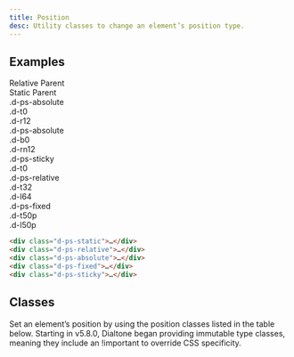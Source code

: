 ```yaml
---
title: Position
desc: Utility classes to change an element’s position type.
---
```


## Examples

<code-well-header class="d-p24 d-bgc-purple-100 d-bgo50 d-w100p d-hmn216 d-of-y-auto" custom>
  <div class="d-ps-relative">
    Relative Parent
    <div class="d-ps-static d-bgc-purple-100 d-mt24 d-p24 d-h464 d-bar8">
      Static Parent
      <div class="d-ps-absolute d-t0 d-r12 d-fl-center d-h128 d-w128 d-p8 d-bar8 d-bgc-purple-300 d-ff-mono d-fs12">.d-ps-absolute<br>.d-t0<br>.d-r12</div>
      <div class="d-ps-absolute d-b0 d-rn12 d-fl-center d-h128 d-w128 d-p8 d-bar8 d-bgc-purple-300 d-ff-mono d-fs12">.d-ps-absolute<br>.d-b0<br>.d-rn12</div>
      <div class="d-ps-sticky d-t0 d-fl-center d-h128 d-w128 d-p8 d-bar8 d-bgc-purple-300 d-ff-mono d-fs12">.d-ps-sticky<br>.d-t0</div>
      <div class="d-ps-relative d-t32 d-l64 d-fl-center d-h128 d-w128 d-p8 d-bar8 d-bgc-purple-300 d-ff-mono d-fs12">.d-ps-relative<br>.d-t32<br>.d-l64</div>
      <div class="d-ps-fixed d-t50p d-l50p d-fl-center d-h128 d-w128 d-p8 d-bar8 d-bgc-purple-300 d-ff-mono d-fs12">.d-ps-fixed<br>.d-t50p<br>.d-l50p</div>
    </div>
  </div>
</code-well-header>

```html
<div class="d-ps-static">…</div>
<div class="d-ps-relative">…</div>
<div class="d-ps-absolute">…</div>
<div class="d-ps-fixed">…</div>
<div class="d-ps-sticky">…</div>
```

## Classes

Set an element’s position by using the position classes listed in the table below. Starting in v5.8.0, Dialtone began providing immutable type classes, meaning they include an <span class="code-example--inline">!important</span> to override CSS specificity.

<utility-class-table>
  <template #content>
    <tbody>
      <tr v-for="i in ['static', 'relative', 'absolute', 'fixed', 'sticky', 'unset']">
        <th scope="row" class="d-ff-mono d-fc-purple d-fw-normal d-fs12">.d-ps-{{ i }}</th>
        <td class="d-ff-mono d-fc-orange d-fs12">position: {{ i }} !important;</td>
      </tr>
    </tbody>
  </template>
</utility-class-table>
